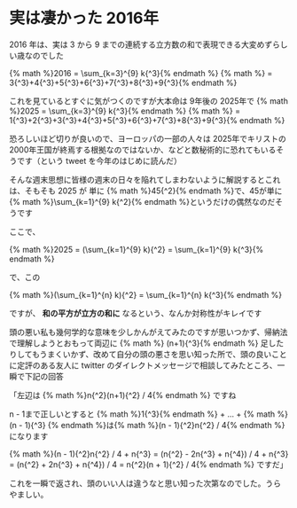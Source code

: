 # 実は凄かった 2016年

2016 年は、実は 3 から 9 までの連続する立方数の和で表現できる大変めずらしい歳なのでした

{% math %}2016 = \sum_{k=3}^{9} k{^3}{% endmath %}
{% math %}     = 3{^3}+4{^3}+5{^3}+6{^3}+7{^3}+8{^3}+9{^3}{% endmath %}

これを見ているとすぐに気がつくのですが大本命は 9年後の 2025年で
{% math %}2025 = \sum_{k=3}^{9} k{^3}{% endmath %}
{% math %}     = 1{^3}+2{^3}+3{^3}+4{^3}+5{^3}+6{^3}+7{^3}+8{^3}+9{^3}{% endmath %}

恐ろしいほど切りが良いので、ヨーロッパの一部の人々は 2025年でキリストの2000年王国が終焉する根拠なのではないか、などと数秘術的に恐れてもいるそうです（という tweet を今年のはじめに読んだ）

そんな週末思想に皆様の週末の日々を陥れてしまわないように解説するとこれは、そもそも 2025 が 単に {% math %}45{^2}{% endmath %}で、45が単に{% math %}\sum_{k=1}^{9} k{^2}{% endmath %}というだけの偶然なのだそうです

ここで、

{% math %}2025 = (\sum_{k=1}^{9} k){^2}
               = \sum_{k=1}^{9} k{^3}{% endmath %}

で、この

{% math %}(\sum_{k=1}^{n} k){^2}
               = \sum_{k=1}^{n} k{^3}{% endmath %}

ですが、 **和の平方が立方の和に** なるという、なんか対称性がキレイです

頭の悪い私も幾何学的な意味を少しかんがえてみたのですが思いつかず、帰納法で理解しようとおもって両辺に {% math %} (n+1){^3}{% endmath %} 足したりしてもうまくいかず、改めて自分の頭の悪さを思い知った所で、頭の良いことに定評のある友人に twitter のダイレクトメッセージで相談してみたところ、一瞬で下記の回答


「左辺は {% math %}n{^2}(n+1){^2} / 4{% endmath %} ですね

n - 1まで正しいとすると {% math %}1{^3}{% endmath %} + ... + {% math %}(n - 1){^3} {% endmath %}は{% math %}(n - 1){^2}n{^2} / 4{% endmath %} になります

{% math %}(n - 1){^2}n{^2} / 4 + n{^3} = (n{^2} - 2n{^3} + n{^4}) / 4 + n{^3} = (n{^2} + 2n{^3} + n{^4}) / 4 = n{^2}(n + 1){^2} / 4{% endmath %} ですだ」

これを一瞬で返され、頭のいい人は違うなと思い知った次第なのでした。うらやましい。
